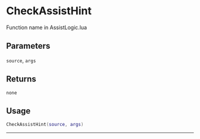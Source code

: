 # CheckAssistHint
Function name in AssistLogic.lua
## Parameters
`source`, `args`
## Returns
`none`
## Usage
```lua
CheckAssistHint(source, args)
```
---
